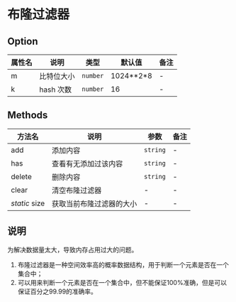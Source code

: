 # 布隆过滤器

## Option

| 属性名 | 说明 | 类型 | 默认值 | 备注 |
| --- | --- | --- | --- | --- |
| m | 比特位大小 | `number` | 1024*\*2\*8 | - |
| k | hash 次数 | `number` | 16 | - |

## Methods

| 方法名 | 说明 | 参数 | 备注 |
| --- | --- | --- | --- |
| add | 添加内容 | `string` | - |
| has | 查看有无添加过该内容 | `string` | - |
| delete | 删除内容 | `string` | - |
| clear | 清空布隆过滤器 | - | - |
| *static* size | 获取当前布隆过滤器的大小 | - | - |

## 说明

为解决数据量太大，导致内存占用过大的问题。

1. 布隆过滤器是一种空间效率高的概率数据结构，用于判断一个元素是否在一个集合中；
2. 可以用来判断一个元素是否在一个集合中，但不能保证100%准确，但是可以保证百分之99.99的准确率。
